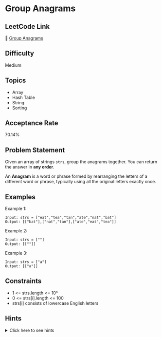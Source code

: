 # Group Anagrams

## LeetCode Link
🔗 [Group Anagrams](https://leetcode.com/problems/group-anagrams)

## Difficulty
Medium

## Topics
- Array
- Hash Table
- String
- Sorting

## Acceptance Rate
70.14%

## Problem Statement
Given an array of strings `strs`, group the anagrams together. You can return the answer in **any order**.

An **Anagram** is a word or phrase formed by rearranging the letters of a different word or phrase, typically using all the original letters exactly once.

## Examples
Example 1:
```
Input: strs = ["eat","tea","tan","ate","nat","bat"]
Output: [["bat"],["nat","tan"],["ate","eat","tea"]]
```

Example 2:
```
Input: strs = [""]
Output: [[""]]
```

Example 3:
```
Input: strs = ["a"]
Output: [["a"]]
```

## Constraints
- 1 <= strs.length <= 10⁴
- 0 <= strs[i].length <= 100
- strs[i] consists of lowercase English letters

## Hints
<details>
<summary>Click here to see hints</summary>

1. Consider what makes two strings anagrams of each other
2. Two strings are anagrams if they have the same characters with the same frequencies
3. Sort each string to get a canonical form
4. Use a hash map to group strings with the same canonical form
5. The sorted version of each anagram will be identical

</details>
